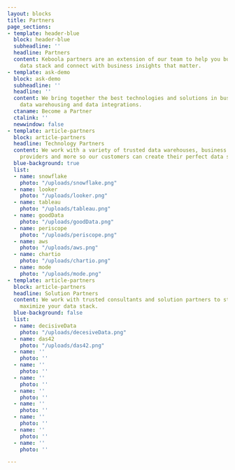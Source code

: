 ```yaml
---
layout: blocks
title: Partners
page_sections:
- template: header-blue
  block: header-blue
  subheadline: ''
  headline: Partners
  content: Keboola partners are an extension of our team to help you build your complete
    data stack and connect with business insights that matter.
- template: ask-demo
  block: ask-demo
  subheadline: ''
  headline: ''
  content: We bring together the best technologies and solutions in business intelligence,
    data warehousing and data integrations.
  ctaname: Become a Partner
  ctalink: ''
  newwindow: false
- template: article-partners
  block: article-partners
  headline: Technology Partners
  content: We work with a variety of trusted data warehouses, business intelligence
    providers and more so our customers can create their perfect data stack.
  blue-background: true
  list:
  - name: snowflake
    photo: "/uploads/snowflake.png"
  - name: looker
    photo: "/uploads/looker.png"
  - name: tableau
    photo: "/uploads/tableau.png"
  - name: goodData
    photo: "/uploads/goodData.png"
  - name: periscope
    photo: "/uploads/periscope.png"
  - name: aws
    photo: "/uploads/aws.png"
  - name: chartio
    photo: "/uploads/chartio.png"
  - name: mode
    photo: "/uploads/mode.png"
- template: article-partners
  block: article-partners
  headline: Solution Partners
  content: We work with trusted consultants and solution partners to streamline and
    maximize your data stack.
  blue-background: false
  list:
  - name: decisiveData
    photo: "/uploads/decesiveData.png"
  - name: das42
    photo: "/uploads/das42.png"
  - name: ''
    photo: ''
  - name: ''
    photo: ''
  - name: ''
    photo: ''
  - name: ''
    photo: ''
  - name: ''
    photo: ''
  - name: ''
    photo: ''
  - name: ''
    photo: ''
  - name: ''
    photo: ''

---
```

